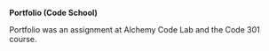 **Portfolio (Code School)**

Portfolio was an assignment at Alchemy Code Lab and the Code 301 course.
